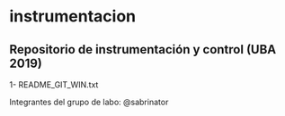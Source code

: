 # instrumentacion

## Repositorio de instrumentación y control (UBA 2019)

1- README_GIT_WIN.txt

Integrantes del grupo de labo:
@sabrinator
